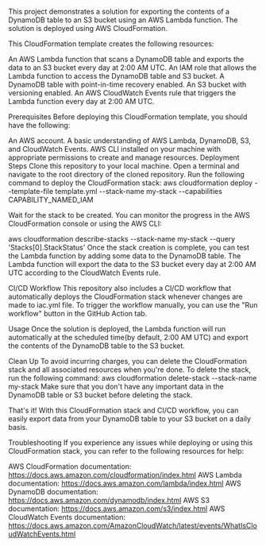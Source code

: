 This project demonstrates a solution for exporting the contents of a DynamoDB table to an S3 bucket using an AWS Lambda function. The solution is deployed using AWS CloudFormation.

This CloudFormation template creates the following resources:

An AWS Lambda function that scans a DynamoDB table and exports the data to an S3 bucket every day at 2:00 AM UTC. An IAM role that allows the Lambda function to access the DynamoDB table and S3 bucket. A DynamoDB table with point-in-time recovery enabled. An S3 bucket with versioning enabled. An AWS CloudWatch Events rule that triggers the Lambda function every day at 2:00 AM UTC.

Prerequisites Before deploying this CloudFormation template, you should have the following:

An AWS account. A basic understanding of AWS Lambda, DynamoDB, S3, and CloudWatch Events.
AWS CLI installed on your machine with appropriate permissions to create and manage resources.
Deployment Steps Clone this repository to your local machine. Open a terminal and navigate to the root directory of the cloned repository.
Run the following command to deploy the CloudFormation stack:
aws cloudformation deploy --template-file template.yml --stack-name my-stack --capabilities CAPABILITY_NAMED_IAM

Wait for the stack to be created. You can monitor the progress in the AWS CloudFormation console or using the AWS CLI:

aws cloudformation describe-stacks --stack-name my-stack --query 'Stacks[0].StackStatus' Once the stack creation is complete, you can test the Lambda function by adding some data to the DynamoDB table. The Lambda function will export the data to the S3 bucket every day at 2:00 AM UTC according to the CloudWatch Events rule.

CI/CD Workflow This repository also includes a CI/CD workflow that automatically deploys the CloudFormation stack whenever changes are made to iac.yml file. To trigger the workflow manually, you can use the "Run workflow" button in the GitHub Action tab.

Usage Once the solution is deployed, the Lambda function will run automatically at the scheduled time(by default, 2:00 AM UTC) and export the contents of the DynamoDB table to the S3 bucket.

Clean Up To avoid incurring charges, you can delete the CloudFormation stack and all associated resources when you're done. To delete the stack, run the following command: aws cloudformation delete-stack --stack-name my-stack Make sure that you don't have any important data in the DynamoDB table or S3 bucket before deleting the stack.

That's it! With this CloudFormation stack and CI/CD workflow, you can easily export data from your DynamoDB table to your S3 bucket on a daily basis.

Troubleshooting If you experience any issues while deploying or using this CloudFormation stack, you can refer to the following resources for help:

AWS CloudFormation documentation: https://docs.aws.amazon.com/cloudformation/index.html
AWS Lambda documentation: https://docs.aws.amazon.com/lambda/index.html
AWS DynamoDB documentation: https://docs.aws.amazon.com/dynamodb/index.html
AWS S3 documentation: https://docs.aws.amazon.com/s3/index.html
AWS CloudWatch Events documentation: https://docs.aws.amazon.com/AmazonCloudWatch/latest/events/WhatIsCloudWatchEvents.html

